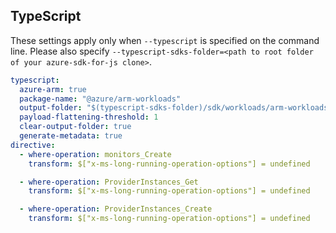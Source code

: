 ## TypeScript

These settings apply only when `--typescript` is specified on the command line.
Please also specify `--typescript-sdks-folder=<path to root folder of your azure-sdk-for-js clone>`.

``` yaml $(typescript)
typescript:
  azure-arm: true
  package-name: "@azure/arm-workloads"
  output-folder: "$(typescript-sdks-folder)/sdk/workloads/arm-workloads"
  payload-flattening-threshold: 1
  clear-output-folder: true
  generate-metadata: true
directive:
  - where-operation: monitors_Create
    transform: $["x-ms-long-running-operation-options"] = undefined

  - where-operation: ProviderInstances_Get
    transform: $["x-ms-long-running-operation-options"] = undefined

  - where-operation: ProviderInstances_Create
    transform: $["x-ms-long-running-operation-options"] = undefined
```
